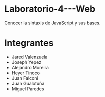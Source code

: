 # Laboratorio-4---Web
Conocer la sintaxis de JavaScript y sus bases.
# Integrantes
* Jared Valenzuela
* Joseph Yepez
* Alejandro Moreira
* Heyer Tinoco
* Juan Falconi
* Juan Gualotuña
* Miguel Paredes
